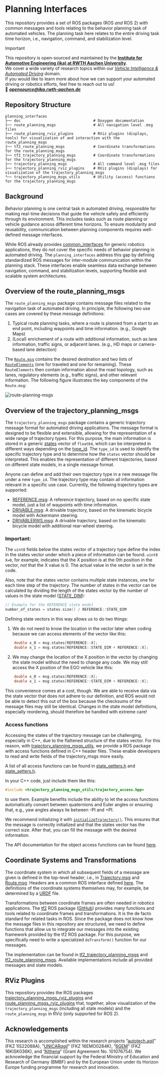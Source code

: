 # Planning Interfaces

This repository provides a set of ROS packages (ROS *and* ROS 2) with common messages and tools relating to the behavior planning task of automated vehicles. The planning task here relates to the entire driving task time horizon, i.e., navigation, command, and stabilization level.

> [!IMPORTANT]  
> This repository is open-sourced and maintained by the [**Institute for Automotive Engineering (ika) at RWTH Aachen University**](https://www.ika.rwth-aachen.de/).  
> We cover a wide variety of research topics within our [*Vehicle Intelligence & Automated Driving*](https://www.ika.rwth-aachen.de/en/competences/fields-of-research/vehicle-intelligence-automated-driving.html) domain.  
> If you would like to learn more about how we can support your automated driving or robotics efforts, feel free to reach out to us!  
> :email: ***opensource@ika.rwth-aachen.de***

## Repository Structure

```
planning_interfaces
├── doc                                 # Doxygen documentation
├── route_planning_msgs                 # All navigation level .msg files
├── route_planning_rviz_plugins         # RViz plugins (displays, tools) for visualization of and interaction with the route_planning_msgs
├── tf2_route_planning_msgs             # Coordinate transformations for the route_planning_msgs
├── tf2_trajectory_planning_msgs        # Coordinate transformations for the trajectory_planning_msgs
├── trajectory_planning_msgs            # All command level .msg files
├── trajectory_planning_rviz_plugins    # RViz plugins (displays) for visualization of the trajectory_planning_msgs
└── trajectory_planning_msgs_utils      # Utility (access) functions for the trajectory_planning_msgs
```

## Background

Behavior planning is one central task in automated driving, responsible for making real-time decisions that guide the vehicle safely and efficiently through its environment. This includes tasks such as route planning or vehicle guidance across different time horizons. To ensure modularity and reusability, communication between planning components requires well-defined message interfaces.

While ROS already provides [common_interfaces](https://github.com/ros2/common_interfaces) for generic robotics applications, they do not cover the specific needs of behavior planning in automated driving. The `planning_interfaces` address this gap by defining standardized ROS messages for inter-module communication within the planning stack. These interfaces enable seamless data exchange between navigation, command, and stabilization levels, supporting flexible and scalable system architectures.

## Overview of the route_planning_msgs
The `route_planning_msgs` package contains message files related to the navigation task of automated driving. In principle, the following two use cases are covered by these message definitions:
1. Typical route planning tasks, where a route is planned from a start to an end point, including waypoints and time information. (e.g., Google Maps)
2. (Local) enrichement of a route with additional information, such as lane information, traffic signs, or adjacent lanes. (e.g., HD maps or camera-based lane detection)

The [`Route.msg`](route_planning_msgs/msg/Route.msg) contains the desired destination and two lists of [`RouteElements`](route_planning_msgs/msg/RouteElement.msg) (one for traveled and one for remaining). These `RouteElements` then contain information about the road topology, such as lanes, regulatory elements (e.g., traffic signs), and other relevant information. The following figure illustrates the key components of the `Route.msg`:

![route-planning-msgs](assets/route_planning_msgs.png)


## Overview of the trajectory_planning_msgs

The `trajectory_planning_msgs` package contains a generic trajectory message format for automated driving applications. The message format is designed to be flexible and extensible, allowing for the representation of a wide range of trajectory types. For this purpose, the main information is stored in a generic [states](trajectory_planning_msgs/msg/Trajectory.msg#L10) vector of `float64`, which can be interpreted in different ways depending on the [type_id](trajectory_planning_msgs/msg/Trajectory.msg#L10). The `type_id` is used to identify the specific trajectory type and to determine how the `states` vector should be interpreted. This enables the representation of different trajectories, based on different state models, in a single message format.

Anyone can define and add their own trajectory type in a new message file under a new `type_id`. The trajectory type may contain all information relevant in a specific use case. Currently, the following trajectory types are supported:
- [REFERENCE.msg](trajectory_planning_msgs/msg/REFERENCE.msg): A reference trajectory, based on no specific state model, just a list of waypoints with time information.
- [DRIVABLE.msg](trajectory_planning_msgs/msg/DRIVABLE.msg): A drivable trajectory, based on the kinematic bicycle model with Ackermann steering.
- [DRIVABLERWS.msg](trajectory_planning_msgs/msg/DRIVABLERWS.msg): A drivable trajectory, based on the kinematic bicycle model with additional rear-wheel steering.

### Important:

The `uint8` fields below the states vector of a trajectory type define the index in the states vector under which a piece of information can be found. `uint8 X=0`, for example, indicates that the X position is at the 0th position in the vector, *not* that the X value is 0. The actual value in the vector is set in the code.

Also, note that the states vector contains multiple state instances, one for each time step of the trajectory. The number of states in the vector can be calculated by dividing the length of the states vector by the number of values in the state model ([STATE_DIM](trajectory_planning_msgs/msg/REFERENCE.msg#5)):
```cpp
// Example for the REFERENCE state model
number_of_states = states.size() / REFERENCE::STATE_DIM
```

Defining state vectors in this way allows us to do two things:

1. We do not need to know the location in the vector later when coding because we can access elements of the vector like this:
```cpp
    double x_0 = msg.states[REFERENCE::X];
    double x_1 = msg.states[REFERENCE::STATE_DIM + REFERENCE::X];
```

2. We may change the location of the X position in the vector by changing the state model without the need to change any code. We may still access the X position of the EGO vehicle like this:
```cpp
    double x_0 = msg.states[REFERENCE::X];
    double x_1 = msg.states[REFERENCE::STATE_DIM + REFERENCE::X];
```

This convenience comes at a cost, though. We are able to receive data via the state vector that does not adhere to our definition, and ROS would not be able to detect this out of the box because the checksums of the message files may still be identical. Changes in the state model definitions, especially reordering, should therefore be handled with extreme care!

### Access functions

Accessing the states of the trajectory message can be challenging, especially in C++, due to the flattened structure of the states vector. For this reason, with [trajectory_planning_msgs_utils](trajectory_planning_msgs_utils), we provide a ROS package with access functions defined in C++ header files. These enable developers to read and write fields of the trajectory_msgs more easily.

A list of all access functions can be found in [state_getters.h](trajectory_planning_msgs_utils/include/trajectory_planning_msgs_utils/impl/state_getters.h) and [state_setters.h](trajectory_planning_msgs_utils/include/trajectory_planning_msgs_utils/impl/state_setters.h).

In your C++ code, just include them like this:

```cpp
#include <trajectory_planning_msgs_utils/trajectory_access.hpp>
```

to use them. Example benefits include the ability to let the access functions automatically convert between quaternions and Euler angles or ensuring that, e.g., yaw angles always lie between -PI and +PI.

We recommend initializing it with [`initializeTrajectory()`](trajectory_planning_msgs_utils/include/trajectory_planning_msgs_utils/impl/init.h#L18). This ensures that the message is correctly initialized and that the states vector has the correct size. After that, you can fill the message with the desired information.

The API documentation for the object access functions can be found [here](https://ika-rwth-aachen.github.io/planning_interfaces).

## Coordinate Systems and Transformations

The coordinate system in which all subsequent fields of a message are given is defined in the top-level header, i.e., in [Trajectory.msg](trajectory_planning_msgs/msg/Trajectory.msg#L1) and [Route.msg](route_planning_msgs/msg/Route.msg#L1). Headers are a common ROS interface defined [here](https://github.com/ros2/common_interfaces/blob/rolling/std_msgs/msg/Header.msg). The definitions of the coordinate systems themselves may, for example, be determined by a [URDF](https://docs.ros.org/en/iron/Tutorials/Intermediate/URDF/URDF-Main.html) file.

Transformations between coordinate frames are often needed in robotics applications. The [tf2](http://wiki.ros.org/tf2) ROS package ([GitHub](https://github.com/ros2/geometry2)) provides many functions and tools related to coordinate frames and transformations. It is the de facto standard for related tasks in ROS. Since the package does not know how the message files in this repository are structured, we need to define functions that allow us to integrate our messages into the existing framework provided by the tf2 ROS package. For this purpose, we specifically need to write a specialized `doTransform()` function for our messages.

The implementation can be found in [tf2_trajectory_planning_msgs](tf2_trajectory_planning_msgs) and [tf2_route_planning_msgs](tf2_route_planning_msgs). Available implementations include all provided messages and state models.

## RViz Plugins

This repository provides the ROS packages [trajectory_planning_msgs_rviz_plugins](trajectory_planning_msgs_rviz_plugins) and [route_planning_msgs_rviz_plugins](route_planning_msgs_rviz_plugins) that, together, allow visualization of the `trajectory_planning_msgs` (including all state models) and the `route_planning_msgs` in RViz (only supported for ROS 2).

## Acknowledgements

This research is accomplished within the research projects ”[autotech.agil](https://www.autotechagil.de/)” (FKZ 1IS22088A), ”[UNICAR*agil*](https://www.unicaragil.de/en/)” (FKZ 16EMO0284K), ”[6GEM](https://www.6gem.de/en/)” (FKZ 16KISK036K), and ”[AIthena](https://aithena.eu/)” (Grant Agreement No. 101076754). We acknowledge the financial support by the Federal Ministry of Education and Research of Germany (BMBF) and by the European Union under its Horizon Europe funding programme for research and innovation.